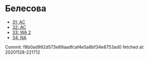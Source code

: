 # Белесова
- [31: AC](31.md)
- [32: AC](32.md)
- [33: WA 2](33.md)
- [34: NA](34.md)

Commit: f8b0ad992d573e89aadfcaf4e5a8bf34e8753ad0
 fetched at: 20201128-221712
